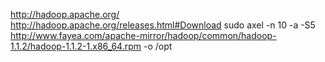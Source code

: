 http://hadoop.apache.org/
http://hadoop.apache.org/releases.html#Download
sudo axel -n 10 -a -S5 http://www.fayea.com/apache-mirror/hadoop/common/hadoop-1.1.2/hadoop-1.1.2-1.x86_64.rpm -o /opt
